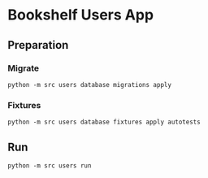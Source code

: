 # Bookshelf Users App

## Preparation

### Migrate

```shell
python -m src users database migrations apply 
```

### Fixtures

```shell
python -m src users database fixtures apply autotests
```

## Run

```shell
python -m src users run
```
